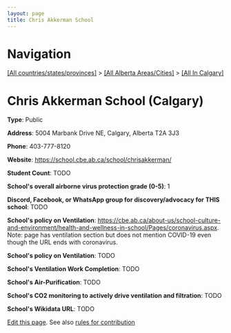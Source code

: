 ```yaml
---
layout: page
title: Chris Akkerman School
---
```

# Navigation

[[All countries/states/provinces]](../../..) > [[All Alberta Areas/Cities]](../..) > [[All In Calgary]](..)

# Chris Akkerman School (Calgary)

**Type**: Public

**Address**: 5004 Marbank Drive NE, Calgary, Alberta T2A 3J3

**Phone**: 403-777-8120

**Website**: <https://school.cbe.ab.ca/school/chrisakkerman/>

**Student Count**: TODO

**School's overall airborne virus protection grade (0-5)**: 1

**Discord, Facebook, or WhatsApp group for discovery/advocacy for THIS school**: TODO

**School's policy on Ventilation**: <https://cbe.ab.ca/about-us/school-culture-and-environment/health-and-wellness-in-school/Pages/coronavirus.aspx>. Note: page has ventilation section but does not mention COVID-19 even though the URL ends with coronavirus.

**School's policy on Ventilation**: TODO

**School's Ventilation Work Completion**: TODO

**School's Air-Purification**: TODO

**School's CO2 monitoring to actively drive ventilation and filtration**: TODO

**School's Wikidata URL**: TODO


[Edit this page](https://github.com/ventilate-schools/AB/edit/main/./Calgary/Chris_Akkerman_School.md). See also [rules for contribution](../../../contribution-rules/)